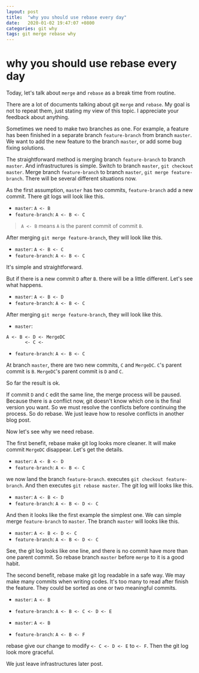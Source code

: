 ```yaml
---
layout: post
title:  "why you should use rebase every day"
date:   2020-01-02 19:47:07 +0800
categories: git why
tags: git merge rebase why
---
```


# why you should use rebase every day

Today, let's talk about `merge` and `rebase` as a break time from routine.

There are a lot of documents talking about git `merge` and `rebase`. My goal is not to repeat them, just stating my view of this topic. I appreciate your feedback about anything.

Sometimes we need to make two branches as one. For example, a feature has been finished in a separate branch `feature-branch` from branch `master`. We want to add the new feature to the branch `master`, or add some bug fixing solutions.

The straightforward method is merging branch `feature-branch` to branch `master`. And infrastructures is simple. Switch to branch `master`, `git checkout master`. Merge branch `feature-branch` to branch `master`, `git merge feature-branch`. There will be several different situations now.

As the first assumption, `master` has two commits, `feature-branch` add a new commit. There git logs will look like this.

- `master`: `A <- B`
- `feature-branch`: `A <- B <- C`

> `A <- B` means `A` is the parent commit of commit `B`.

After merging `git merge feature-branch`, they will look like this.

- `master`: `A <- B <- C`
- `feature-branch`: `A <- B <- C`

It's simple and straightforward.

But if there is a new commit `D` after `B`. there will be a little different. Let's see what happens.

- `master`: `A <- B <- D`
- `feature-branch`: `A <- B <- C`

After merging `git merge feature-branch`, they will look like this.

- `master`: 

```
A <- B <- D <- MergeDC
       <- C <-
```

- `feature-branch`: `A <- B <- C`

At branch `master`, there are two new commits, `C` and `MergeDC`.
`C`'s parent commit is `B`. `MergeDC`'s parent commit is `D` and `C`.

So far the result is ok.

If commit `D` and `C` edit the same line, the merge process will be paused. Because there is a conflict now, git doesn't know which one is the final version you want. So we must resolve the conflicts before continuing the process. So do rebase. We just leave how to resolve conflicts in another blog post.

Now let's see why we need rebase.

The first benefit, rebase make git log looks more cleaner. It will make commit `MergeDC` disappear. Let's get the details.

- `master`: `A <- B <- D`
- `feature-branch`: `A <- B <- C`

we now land the branch `feature-branch`. executes `git checkout feature-branch`. And then executes `git rebase master`. The git log will looks like this.

- `master`: `A <- B <- D`
- `feature-branch`: `A <- B <- D <- C`

And then it looks like the first example the simplest one. We can simple merge `feature-branch` to `master`. The branch `master` will looks like this.

- `master`: `A <- B <- D <- C`
- `feature-branch`: `A <- B <- D <- C`

See, the git log looks like one line, and there is no commit have more than one parent commit. So rebase branch `master` before `merge` to it is a good habit.

The second benefit, rebase make git log readable in a safe way. We may make many commits when writing codes. It's too many to read after finish the feature. They could be sorted as one or two meaningful commits.

- `master`: `A <- B`
- `feature-branch`: `A <- B <- C <- D <- E`

- `master`: `A <- B`
- `feature-branch`: `A <- B <- F`

rebase give our change to modify `<- C <- D <- E` to `<- F`. Then the git log look more graceful.

We just leave infrastructures later post.
